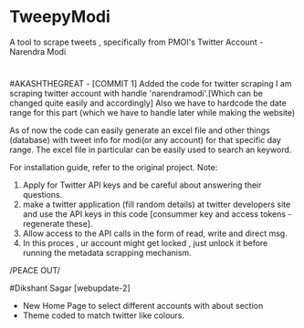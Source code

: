 # TweepyModi
A tool to scrape tweets , specifically from PMOI's Twitter Account - Narendra Modi
#

#AKASHTHEGREAT - [COMMIT 1]
Added the code for twitter scraping
I am scraping twitter account with handle 'narendramodi'.[Which can be changed quite easily and accordingly]
Also we have to hardcode the date range for this part (which we have to handle later while making the website)

As of now the code can easily generate an excel file and other things (database) with tweet info for modi(or any account) for that specific day range.
The excel file in particular can be easily used to search an keyword.

For installation guide, refer to the original project.
Note:
1. Apply for Twitter API keys and be careful about answering their questions.
2. make a twitter application (fill random details) at twitter developers site and use the API keys in this code [consummer key and access tokens - regenerate these].
3. Allow access to the API calls in the form of read, write and direct msg.
4. In this proces , ur account might get locked , just unlock it before running the metadata scrapping mechanism.

/PEACE OUT/


#Dikshant Sagar [webupdate-2]
- New Home Page to select different accounts with about section
- Theme coded to match twitter like colours.
